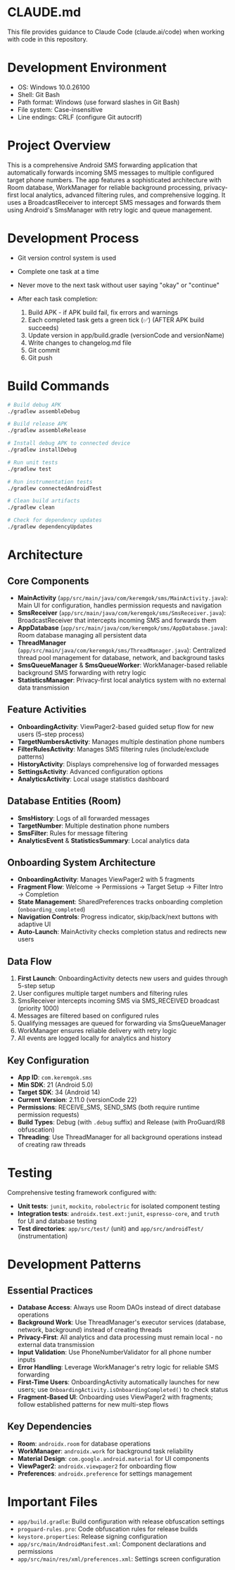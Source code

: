 # CLAUDE.md

This file provides guidance to Claude Code (claude.ai/code) when working with code in this repository.

# Development Environment

- OS: Windows 10.0.26100
- Shell: Git Bash
- Path format: Windows (use forward slashes in Git Bash)
- File system: Case-insensitive
- Line endings: CRLF (configure Git autocrlf)

# Project Overview

This is a comprehensive Android SMS forwarding application that automatically forwards incoming SMS messages to multiple configured target phone numbers. The app features a sophisticated architecture with Room database, WorkManager for reliable background processing, privacy-first local analytics, advanced filtering rules, and comprehensive logging. It uses a BroadcastReceiver to intercept SMS messages and forwards them using Android's SmsManager with retry logic and queue management.

# Development Process

- Git version control system is used
- Complete one task at a time
- Never move to the next task without user saying "okay" or "continue"

- After each task completion:
  1. Build APK - if APK build fail, fix errors and warnings
  2. Each completed task gets a green tick (✅) (AFTER APK build succeeds)
  3. Update version in app/build.gradle (versionCode and versionName)
  4. Write changes to changelog.md file
  5. Git commit
  6. Git push

# Build Commands

```bash
# Build debug APK
./gradlew assembleDebug

# Build release APK  
./gradlew assembleRelease

# Install debug APK to connected device
./gradlew installDebug

# Run unit tests
./gradlew test

# Run instrumentation tests
./gradlew connectedAndroidTest

# Clean build artifacts
./gradlew clean

# Check for dependency updates
./gradlew dependencyUpdates
```

# Architecture

## Core Components

- **MainActivity** (`app/src/main/java/com/keremgok/sms/MainActivity.java`): Main UI for configuration, handles permission requests and navigation
- **SmsReceiver** (`app/src/main/java/com/keremgok/sms/SmsReceiver.java`): BroadcastReceiver that intercepts incoming SMS and forwards them
- **AppDatabase** (`app/src/main/java/com/keremgok/sms/AppDatabase.java`): Room database managing all persistent data
- **ThreadManager** (`app/src/main/java/com/keremgok/sms/ThreadManager.java`): Centralized thread pool management for database, network, and background tasks
- **SmsQueueManager** & **SmsQueueWorker**: WorkManager-based reliable background SMS forwarding with retry logic
- **StatisticsManager**: Privacy-first local analytics system with no external data transmission

## Feature Activities

- **OnboardingActivity**: ViewPager2-based guided setup flow for new users (5-step process)
- **TargetNumbersActivity**: Manages multiple destination phone numbers
- **FilterRulesActivity**: Manages SMS filtering rules (include/exclude patterns)
- **HistoryActivity**: Displays comprehensive log of forwarded messages
- **SettingsActivity**: Advanced configuration options
- **AnalyticsActivity**: Local usage statistics dashboard

## Database Entities (Room)

- **SmsHistory**: Logs of all forwarded messages
- **TargetNumber**: Multiple destination phone numbers
- **SmsFilter**: Rules for message filtering
- **AnalyticsEvent** & **StatisticsSummary**: Local analytics data

## Onboarding System Architecture

- **OnboardingActivity**: Manages ViewPager2 with 5 fragments
- **Fragment Flow**: Welcome → Permissions → Target Setup → Filter Intro → Completion
- **State Management**: SharedPreferences tracks onboarding completion (`onboarding_completed`)
- **Navigation Controls**: Progress indicator, skip/back/next buttons with adaptive UI
- **Auto-Launch**: MainActivity checks completion status and redirects new users

## Data Flow

1. **First Launch**: OnboardingActivity detects new users and guides through 5-step setup
2. User configures multiple target numbers and filtering rules
3. SmsReceiver intercepts incoming SMS via SMS_RECEIVED broadcast (priority 1000)
4. Messages are filtered based on configured rules
5. Qualifying messages are queued for forwarding via SmsQueueManager
6. WorkManager ensures reliable delivery with retry logic
7. All events are logged locally for analytics and history

## Key Configuration

- **App ID**: `com.keremgok.sms`
- **Min SDK**: 21 (Android 5.0)
- **Target SDK**: 34 (Android 14)
- **Current Version**: 2.11.0 (versionCode 22)
- **Permissions**: RECEIVE_SMS, SEND_SMS (both require runtime permission requests)
- **Build Types**: Debug (with `.debug` suffix) and Release (with ProGuard/R8 obfuscation)
- **Threading**: Use ThreadManager for all background operations instead of creating raw threads

# Testing

Comprehensive testing framework configured with:

- **Unit tests**: `junit`, `mockito`, `robolectric` for isolated component testing
- **Integration tests**: `androidx.test.ext:junit`, `espresso-core`, and `truth` for UI and database testing
- **Test directories**: `app/src/test/` (unit) and `app/src/androidTest/` (instrumentation)

# Development Patterns

## Essential Practices

- **Database Access**: Always use Room DAOs instead of direct database operations
- **Background Work**: Use ThreadManager's executor services (database, network, background) instead of creating threads
- **Privacy-First**: All analytics and data processing must remain local - no external data transmission
- **Input Validation**: Use PhoneNumberValidator for all phone number inputs
- **Error Handling**: Leverage WorkManager's retry logic for reliable SMS forwarding
- **First-Time Users**: OnboardingActivity automatically launches for new users; use `OnboardingActivity.isOnboardingCompleted()` to check status
- **Fragment-Based UI**: Onboarding uses ViewPager2 with fragments; follow established patterns for new multi-step flows

## Key Dependencies

- **Room**: `androidx.room` for database operations
- **WorkManager**: `androidx.work` for background task reliability
- **Material Design**: `com.google.android.material` for UI components
- **ViewPager2**: `androidx.viewpager2` for onboarding flow
- **Preferences**: `androidx.preference` for settings management

# Important Files

- `app/build.gradle`: Build configuration with release obfuscation settings
- `proguard-rules.pro`: Code obfuscation rules for release builds
- `keystore.properties`: Release signing configuration
- `app/src/main/AndroidManifest.xml`: Component declarations and permissions
- `app/src/main/res/xml/preferences.xml`: Settings screen configuration
